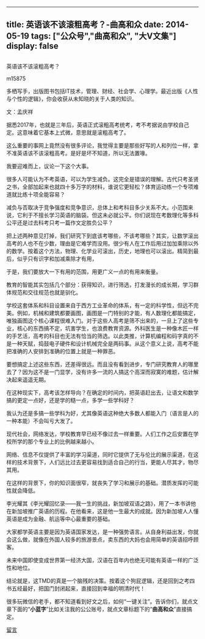 
---
title:   英语该不该滚粗高考？-曲高和众
date: 2014-05-19
tags: ["公众号","曲高和众", "大V文集"]
display: false
---


## 



英语该不该滚粗高考？




m15875




多栖写手，出版图书包括IT技术，管理、财经、社会学、心理学。最近出版《人性与个性的逻辑》，你会收获从未知晓的关于人类的知识。


文：孟庆祥

 

据悉2017年，也就是三年后，英语正式滚粗高考统考，考不考据说由学校自己定。这意味着它基本上式微，意思就是滚粗高考了。

 

这么重要的事网上竟然没有很多评论，我觉得主要是那些好写的人和列位一样，拿不准英语该不该滚粗高考。是好是坏不知道，所以无法置喙。

 

我要迎难而上，议论一下这个大事。

 

很多人可能认为不考英语，可以为学生减负。这完全是错误的理解。古代只考圣贤之书，全部加起来也就四十多万字的材料，谁说它更轻松？体育运动练一个专项难道就比练十项全能容易？

 

减负与否取决于竞争强度和竞争意识，总体上和考科目多少关系不大。小范围来说，它利于不擅长学习英语的脑袋。但这未必就公平。你们说现在考数理化等多科公平还是过去科考只考一篇作文定胜负公平？

 

把上述两种意见打掉，我们研究下到底该考哪些，不该考哪些？其实，让数学滚出高考的人也不在少数，理由是它难学而没用。很少有人在工作后用过加加乘除以外的数学。按着这个方法，物理、化学业可滚出，历史，地理也可以滚出。精简到最后，似乎只有识字和加减乘除才有用，

 

于是，我们要放大一下有用的范围，用更广义一点的有用来衡量。

 

教育的智能其实包括几个部分：获得知识，进行筛选，打发漫长的成长期，学习群体规范和交往规范也就是驯化。

 

学校这套体系和科目设置来自于西方工业革命的体系，有一定的科学性，但远不完美。例如，机械和建筑都要画图，画图是一门特别的才能，有人数理化都能搞定，唯独画图这个核心课程很难入门。对于这些人高考是筛不出来的，一旦上了这些专业，核心的东西搞不定，坑害学生，也浪费教育资源。外科医生是一种像木匠一样的手艺活，高考的科目也无法有恰当的筛选。以此类推，计算机编程和码字真的不是一种天赋，捣鼓电子硬件和设计机械完全是两码事。从这个意义上说，高考不能把准确的人安排到准确的位置上就是一种罪恶。

 

要想搞定上述这些东西，还差得很远。而且没有看到进步，专门研究教育人的哪里去了？因为这不是一门显学，没有许多一流的人搞这个高深而寂寞的难题，估计解决起来遥遥无期。

 

在这种现实下，高考该怎样导向？在确定的时间内，把英语赶出去，让语文和数学搞的更定一点好，还是学的糙一点，多学一些学科好？

 

我认为还是多搞一些学科为好，尤其像英语这种绝大多数人都能入门（语言是人的一种本能）不会叫亏大发了。

 

现代社会，网络发达，学校教育早已经不像过去一样重要。人们工作之后安置在学校所学的那个专业上的比例越来越小。

 

网络、信息不仅提供了丰富的学习渠道，同时它提供了无与伦比的展示渠道，在这样的技术背景下，人们远比过去更容易找到适合自己的行当，更能人尽其才，物尽其用。

 

在这样的背景下，你的知识面很窄，就丧失了学习和展示的基础。潜质发挥的可能性就会降低。

 

李光耀其《李光耀回忆录——我一生的挑战，新加坡双语之路》，用了一本书讲他在新加坡推广英语的历程。在他看来，这是他一生最大的成就。因为新加坡人人懂英语是成为金融、航运等中心最重要的基础。

 

大家都学英语主要是因为英语国家发达，是一种强势语言。从自身利益出发，你就会这么做，就像在外国人较多的旅游景点，卖东西的大妈也会用简单的英语招呼顾客。

 

未来中国即使变成世界第一经济大国，汉语在百年内也绝无可能有英语一样的广泛性和地位。

 

结论就是，这TMD的真是一个脑残的决策。按着这个狗屁逻辑，还是回到之考四书五经最好，把国门封闭起来，直接回到幸福的明清时代！

 

 

很多玩微信的老手，都不知道看到好文之后，如何“一键关注”。告诉你们，就点文章下面的“**小蓝字**”比如关注我的公公账号，就点文章标题下的“**曲高和众**”直接搞定。

 











[留言](javascript:;)


